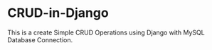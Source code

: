 # CRUD-in-Django
This is a create Simple CRUD Operations using Django with MySQL Database Connection.
